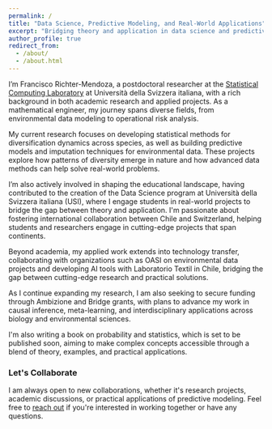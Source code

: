 ```yaml
---
permalink: /
title: "Data Science, Predictive Modeling, and Real-World Applications"
excerpt: "Bridging theory and application in data science and predictive modeling"
author_profile: true
redirect_from: 
  - /about/
  - /about.html
---
```


I’m Francisco Richter-Mendoza, a postdoctoral researcher at the [Statistical Computing Laboratory](https://www.ci.inf.usi.ch/research/statslab/people/) at Università della Svizzera italiana, with a rich background in both academic research and applied projects. As a mathematical engineer, my journey spans diverse fields, from environmental data modeling to operational risk analysis.

My current research focuses on developing statistical methods for diversification dynamics across species, as well as building predictive models and imputation techniques for environmental data. These projects explore how patterns of diversity emerge in nature and how advanced data methods can help solve real-world problems.

I’m also actively involved in shaping the educational landscape, having contributed to the creation of the Data Science program at Università della Svizzera italiana (USI), where I engage students in real-world projects to bridge the gap between theory and application. I'm passionate about fostering international collaboration between Chile and Switzerland, helping students and researchers engage in cutting-edge projects that span continents.

Beyond academia, my applied work extends into technology transfer, collaborating with organizations such as OASI on environmental data projects and developing AI tools with Laboratorio Textil in Chile, bridging the gap between cutting-edge research and practical solutions.

As I continue expanding my research, I am also seeking to secure funding through Ambizione and Bridge grants, with plans to advance my work in causal inference, meta-learning, and interdisciplinary applications across biology and environmental sciences.

I'm also writing a book on probability and statistics, which is set to be published soon, aiming to make complex concepts accessible through a blend of theory, examples, and practical applications.

### Let's Collaborate
I am always open to new collaborations, whether it's research projects, academic discussions, or practical applications of predictive modeling. Feel free to [reach out](mailto:richtf@usi.ch) if you're interested in working together or have any questions.
